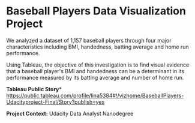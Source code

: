 # Baseball Players Data Visualization Project 

We analyzed a dataset of 1,157 baseball players through four major characteristics including BMI, handedness, batting average and home run performance.   

Using Tableau, the objective of this investigation is to find visual evidence that a baseball player's BMI and handedness can be a determinant in its performance measured by its batting average and number of home run.

**Tableau Public Story*** https://public.tableau.com/profile/lina5384#!/vizhome/BaseballPlayers-Udacityproject-Final/Story?publish=yes 

**Project Context:** Udacity Data Analyst Nanodegree
